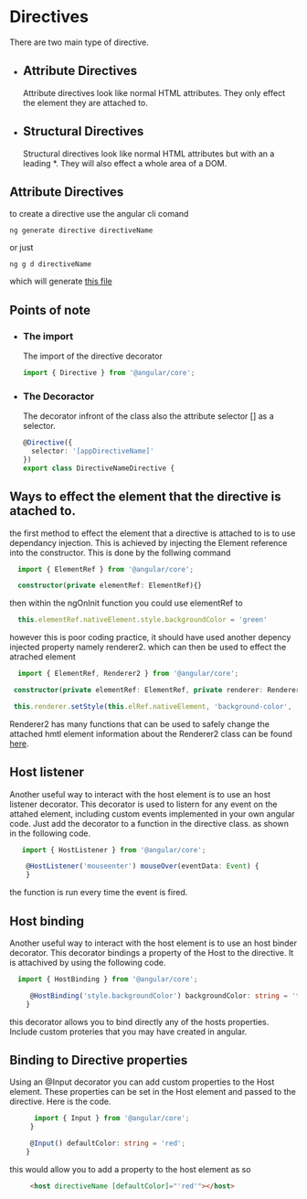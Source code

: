 # Directives
There are two main type of directive.
* ## Attribute Directives 

  Attribute directives look like normal HTML attributes. They only effect the element they are attached to.
* ## Structural Directives
  
  Structural directives look like normal HTML attributes but with an a leading *. They will also effect a whole area of a DOM.

## Attribute Directives
to create a directive use the angular cli comand 

```terminal
ng generate directive directiveName
```

or just 

```terminal
ng g d directiveName
```

which will generate [this file](directive-name.directive.ts)

## Points of note 
* ### The import
  
  The import of the directive decorator

  ```typescript
  import { Directive } from '@angular/core';
  ```
* ### The Decoractor

  The decorator infront of the class also the attribute selector [] as a selector.
  ```typescript
  @Directive({
    selector: '[appDirectiveName]'
  })
  export class DirectiveNameDirective {
  ```
## Ways to effect the element that the directive is atached to.
 the first method to effect the element that a directive is attached to
 is to use dependancy injection. This is achieved by injecting the Element reference into the
 constructor. This is done by the follwing command
 ```typescript
   import { ElementRef } from '@angular/core';
 ```
 ```typescript
   constructor(private elementRef: ElementRef){}
 ```
 then within the ngOnInit function you could use elementRef to 
 ```typescript
   this.elementRef.nativeElement.style.backgroundColor = 'green'
 ```

 however this is poor coding practice, it should have used another depency injected property namely
 renderer2. which can then be used to effect the atrached element
 ```typescript
   import { ElementRef, Renderer2 } from '@angular/core';
 ```
  ```typescript
   constructor(private elementRef: ElementRef, private renderer: Renderer2) { }
 ```
  ```typescript
   this.renderer.setStyle(this.elRef.nativeElement, 'background-color', 'blue');
 ```
 Renderer2 has many functions that can be used to safely change the attached hmtl element information about the Renderer2 class can be found [here](https://angular.io/api/core/Renderer2).

 ## Host listener
  Another useful way to interact with the host element is to use an host listener decorator. This decorator is used to listern for any event on the attahed element, including custom events implemented in your own angular code. Just add the decorator to a function in the directive class. as shown in the following code.

 ```typescript
    import { HostListener } from '@angular/core';
 ```

 ```typescript
     @HostListener('mouseenter') mouseOver(eventData: Event) {
     }
 ```
  the function is run every time the event is fired.

## Host binding
  Another useful way to interact with the host element is to use an host binder decorator. This decorator bindings a property of the Host to the directive. It is attachived by using the following code.

  ```typescript
    import { HostBinding } from '@angular/core';
 ```

 ```typescript
      @HostBinding('style.backgroundColor') backgroundColor: string = 'transparent';
     }
 ```
  this decorator allows you to bind directly any of the hosts properties. Include custom proteries that you may have created in angular.

## Binding to Directive properties 
Using an @Input decorator you can add custom properties to the Host element. These properties can be set in the Host element and passed to the directive. Here is the code.

```typescript
      import { Input } from '@angular/core';
     }
 ```

 ```typescript
      @Input() defaultColor: string = 'red';
     }
 ```

 this would allow you to add a property to the host element as so

 ```html
      <host directiveName [defaultColor]="'red'"></host>
 ```